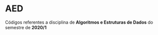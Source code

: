 # AED
Códigos referentes a disciplina de **Algoritmos e Estruturas de Dados** do semestre de **2020/1**

